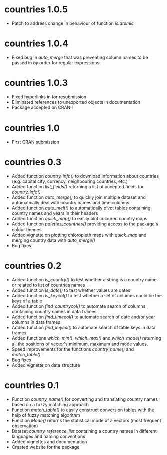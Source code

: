 
# countries 1.0.5
* Patch to address change in behaviour of function *is.atomic*

# countries 1.0.4
* Fixed bug in *auto_merge* that was preventing column names to be passed in *by* order for regular expressions.

# countries 1.0.3
* Fixed hyperlinks in for resubmission
* Eliminated references to unexported objects in documentation
* Package accepted on CRAN!!

# countries 1.0
* First CRAN submission

# countries 0.3

* Added function *country_info()* to download information about countries (e.g. capital city, currency, neighbouring countries, etc.)
* Added function *list_fields()* returning a list of accepted fields for *country_info()*
* Added function *auto_merge()* to quickly join multiple dataset and automatically deal with country names and time columns
* Added function *auto_melt()* to automatically pivot tables containing country names and years in their headers
* Added function *quick_map()* to easily plot coloured country maps
* Added function *palettes_countries()* providing access to the package's colour themes
* Added vignette on plotting chloropleth maps with *quick_map* and merging country data with *auto_merge()* 
* Bug fixes

# countries 0.2

* Added function *is_country()* to test whether a string is a country name or related to list of countries names
* Added function *is_date()* to test whether values are dates
* Added function *is_keycol()* to test whether a set of columns could be the keys of a table
* Added function *find_countrycol()* to automate search of columns containing country names in data frames
* Added function *find_timecol()* to automate search of date and/or year columns in data frames
* Added function *find_keycol()* to automate search of table keys in data frames
* Added functions *which_min()*, *which_max()* and *which_mode()* returning all the positions of vector's minimum, maximum and mode values.
* Speed improvements for the functions *country_name()* and *match_table()*
* Bug fixes
* Added vignette on data structure



# countries 0.1

* Function *country_name()* for converting and translating country names based on a fuzzy matching approach
* Function *match_table()* to easily construct conversion tables with the help of fuzzy matching algorithm
* Function *Mode()* returns the statistical mode of a vectors (most frequent observation)
* Dataset *country_reference_list* containing a country names in different languages and naming conventions
* Added vignettes and documentation
* Created website for the package
